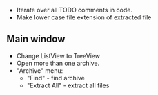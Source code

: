 * Iterate over all TODO comments in code.
* Make lower case file extension of extracted file 

## Main window
* Change ListView to TreeView
* Open more than one archive.
* "Archive" menu:
	* "Find" - find archive
	* "Extract All" - extract all files

